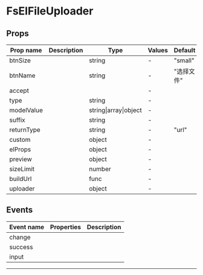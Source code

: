 # FsElFileUploader

## Props

| Prop name  | Description | Type                  | Values | Default                                                                                |
| ---------- | ----------- | --------------------- | ------ | -------------------------------------------------------------------------------------- |
| btnSize    |             | string                | -      | "small"                                                                                |
| btnName    |             | string                | -      | "选择文件"                                                                             |
| accept     |             |                       | -      |                                                                                        |
| type       |             | string                | -      |                                                                               |
| modelValue |             | string\|array\|object | -      |                                                                                        |
| suffix     |             | string                | -      |                                                                                        |
| returnType |             | string                | -      | "url"                                                                                  |
| custom     |             | object                | -      |                                                                                        |
| elProps    |             | object                | -      |                                                                                        |
| preview    |             | object                | -      |                                                                                        |
| sizeLimit  |             | number                | -      |                                                                                        |
| buildUrl   |             | func                  | -      | |
| uploader   |             | object                | -      |                                                                                     |

## Events

| Event name | Properties                               | Description |
| ---------- | ---------------------------------------- | ----------- |
| change     |                                          |
| success    |  |
| input      |                                          |

---
